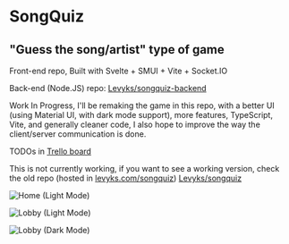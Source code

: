 # SongQuiz

## "Guess the song/artist" type of game

Front-end repo, Built with Svelte + SMUI + Vite + Socket.IO

Back-end (Node.JS) repo: [Levyks/songquiz-backend](https://github.com/Levyks/songquiz-backend)

Work In Progress, I'll be remaking the game in this repo, with a better UI (using Material UI, with dark mode support), more features, TypeScript, Vite, and generally cleaner code, I also hope to improve the way the client/server communication is done.

TODOs in [Trello board](https://trello.com/b/MrgPAn1e/songquiz) 

This is not currently working, if you want to see a working version, check the old repo (hosted in [levyks.com/songquiz](https://levyks.com/songquiz)) [Levyks/songquiz](https://github.com/Levyks/songquiz)

![Home (Light Mode)](https://i.imgur.com/79nh92P.png)

![Lobby (Light Mode)](https://i.imgur.com/O43Q90u.png)

![Lobby (Dark Mode)](https://i.imgur.com/vEHXNLj.png)
